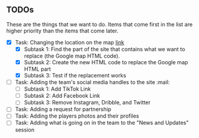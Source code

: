 ## TODOs

These are the things that we want to do. Items that come first in the list are higher priority than the items that come later.

- [x] Task: Changing the location on the map [link](https://www.openstreetmap.org/export/embed.html?layer=mapquest&marker=7.45768,-2.58421&bbox=-2.58,7.43,-2.59,7.47)
  - [x] Subtask 1:  Find the part of the site that contains what we want to replace (the Google map HTML code).
  - [x] Subtask 2: Create the new HTML code to replace the Google map HTML part
  - [x] Subtask 3: Test if the replacement works
- [ ] Task: Adding the team's social media handles to the site :mail:
  - [ ] Subtask 1: Add TikTok Link
  - [ ] Subtask 2: Add Facebook Link
  - [ ] Subtask 3: Remove Instagram, Dribble, and Twitter 
- [ ] Task: Adding a request for partnership
- [ ] Task: Adding the players photos and their profiles 
- [ ] Task: Adding what is going on in the team to the "News and Updates" session
